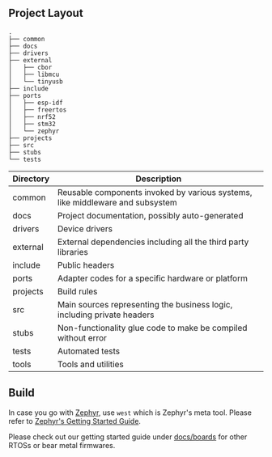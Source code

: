 ## Project Layout

```shell
.
├── common
├── docs
├── drivers
├── external
│   ├── cbor
│   ├── libmcu
│   └── tinyusb
├── include
├── ports
│   ├── esp-idf
│   ├── freertos
│   ├── nrf52
│   ├── stm32
│   └── zephyr
├── projects
├── src
├── stubs
└── tests
```

| Directory | Description                                                                    |
| --------- | -----------                                                                    |
| common    | Reusable components invoked by various systems, like middleware and subsystem  |
| docs      | Project documentation, possibly auto-generated                                 |
| drivers   | Device drivers                                                                 |
| external  | External dependencies including all the third party libraries                  |
| include   | Public headers                                                                 |
| ports     | Adapter codes for a specific hardware or platform                              |
| projects  | Build rules                                                                    |
| src       | Main sources representing the business logic, including private headers        |
| stubs     | Non-functionality glue code to make be compiled without error                  |
| tests     | Automated tests                                                                |
| tools     | Tools and utilities                                                            |

## Build
In case you go with [Zephyr](https://zephyrproject.org/), use `west` which is
Zephyr's meta tool. Please refer to [Zephyr's Getting Started
Guide](https://docs.zephyrproject.org/latest/develop/getting_started/index.html).

Please check out our getting started guide under [docs/boards](docs/boards) for
other RTOSs or bear metal firmwares.
